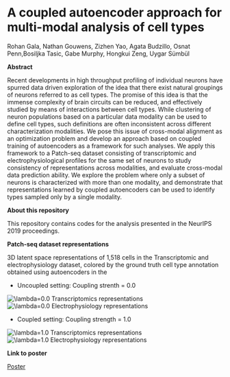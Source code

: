 # A coupled autoencoder approach for multi-modal analysis of cell types

Rohan Gala, Nathan Gouwens, Zizhen Yao, Agata Budzillo, Osnat Penn,Bosiljka Tasic, Gabe Murphy, Hongkui Zeng, Uygar Sümbül

**Abstract**

Recent developments in high throughput profiling of individual neurons have spurred data driven exploration of the idea that there exist natural groupings of neurons referred to as cell types. The promise of this idea is that the immense complexity of brain circuits can be reduced, and effectively studied by means of interactions between cell types. While clustering of neuron populations based on a particular data modality can be used to define cell types, such definitions are often inconsistent across different characterization modalities. We pose this issue of cross-modal alignment as an optimization problem and develop an approach based on coupled training of autoencoders as a framework for such analyses. We apply this framework to a Patch-seq dataset consisting of transcriptomic and electrophysiological profiles for the same set of neurons to study consistency of representations across modalities, and evaluate cross-modal data prediction ability. We explore the problem where only a subset of neurons is characterized with more than one modality, and demonstrate that representations learned by coupled autoencoders can be used to identify types sampled only by a single modality.

**About this repository**

This repository contains codes for the analysis presented in the NeurIPS 2019 proceedings. 

**Patch-seq dataset representations**

3D latent space representations of 1,518 cells in the Transcriptomic and electrophysiology dataset, colored by the ground truth cell type annotation obtained using autoencoders in the 
 - Uncoupled setting: Coupling strenth = 0.0

![$\lambda$=0.0 Transcriptomics representations](./docs/T_z_0-0.gif)
![$\lambda$=0.0 Electrophysiology representations](./docs/E_z_0-0.gif)

 - Coupled setting: Coupling strength = 1.0

![$\lambda$=1.0 Transcriptomics representations](./docs/T_z_1-0.gif)
![$\lambda$=1.0 Electrophysiology representations](./docs/E_z_1-0.gif)

**Link to poster**

[Poster](https://github.com/AllenInstitute/coupledAE/blob/master/docs/Gala_NeurIPS_2019_poster.pdf)